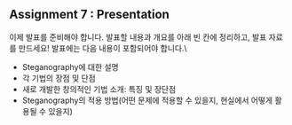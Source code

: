 ## Assignment 7 : Presentation
이제 발표를 준비해야 합니다. 발표할 내용과 개요를 아래 빈 칸에 정리하고, 발표 자료를 만드세요! 발표에는 다음 내용이 포함되어야 합니다.\
+ Steganography에 대한 설명
+ 각 기법의 장점 및 단점
+ 새로 개발한 창의적인 기법 소개: 특징 및 장단점
+ Steganography의 적용 방법(어떤 문제에 적용할 수 있을지, 현실에서 어떻게 활용될 수 있을지) 